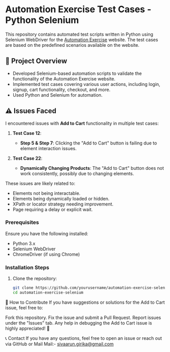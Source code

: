 # Automation Exercise Test Cases - Python Selenium

This repository contains automated test scripts written in Python using Selenium WebDriver for the [Automation Exercise](https://automationexercise.com/) website. The test cases are based on the predefined scenarios available on the website.

## 📌 Project Overview

- Developed Selenium-based automation scripts to validate the functionality of the Automation Exercise website.
- Implemented test cases covering various user actions, including login, signup, cart functionality, checkout, and more.
- Used Python and Selenium for automation.

## ⚠️ Issues Faced

I encountered issues with **Add to Cart** functionality in multiple test cases:

1. **Test Case 12**:
   - **Step 5 & Step 7**: Clicking the "Add to Cart" button is failing due to element interaction issues.
   
2. **Test Case 22**:
   - **Dynamically Changing Products**: The "Add to Cart" button does not work consistently, possibly due to changing elements.

These issues are likely related to:
- Elements not being interactable.
- Elements being dynamically loaded or hidden.
- XPath or locator strategy needing improvement.
- Page requiring a delay or explicit wait.

### Prerequisites
Ensure you have the following installed:
- Python 3.x
- Selenium WebDriver
- ChromeDriver (if using Chrome)

### Installation Steps
1. Clone the repository:
   ```bash
   git clone https://github.com/yourusername/automation-exercise-selenium.git
   cd automation-exercise-selenium

🚀 How to Contribute
If you have suggestions or solutions for the Add to Cart issue, feel free to:

Fork this repository.
Fix the issue and submit a Pull Request.
Report issues under the "Issues" tab.
Any help in debugging the Add to Cart issue is highly appreciated! 🙌

📞 Contact
If you have any questions, feel free to open an issue or reach out via GitHub or Mail 
Mail:- sivaarun.girika@gmail.com
